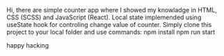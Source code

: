 Hi, there are simple counter app where I showed my knowladge in HTML, CSS (SCSS) and JavaScript (React). Local state implemended using useState hook for controling change value of counter. Simply clone this project to your local folder and use commands:
npm install
npm run start

happy hacking